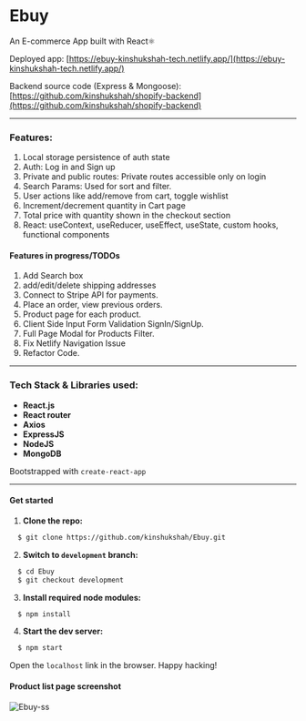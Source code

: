 # Ebuy
An E-commerce App built with React⚛

Deployed app: [https://ebuy-kinshukshah-tech.netlify.app/](https://ebuy-kinshukshah-tech.netlify.app/)    
    
Backend source code (Express & Mongoose): [https://github.com/kinshukshah/shopify-backend](https://github.com/kinshukshah/shopify-backend)

---
### Features:
1. Local storage persistence of auth state
2. Auth: Log in and Sign up
3. Private and public routes: Private routes accessible only on login
4. Search Params: Used for sort and filter.
5. User actions like add/remove from cart, toggle wishlist
7. Increment/decrement quantity in Cart page
8. Total price with quantity shown in the checkout section
9. React: useContext, useReducer, useEffect, useState, custom hooks, functional components

#### Features in progress/TODOs
1. Add Search box
2. add/edit/delete shipping addresses
3. Connect to Stripe API for payments.
4. Place an order, view previous orders.
5. Product page for each product.
6. Client Side Input Form Validation SignIn/SignUp.
7. Full Page Modal for Products Filter.
8. Fix Netlify Navigation Issue
9. Refactor Code.
-----
### Tech Stack & Libraries used: 
- **React.js** 
- **React router**
- **Axios** 
- **ExpressJS**
- **NodeJS**
- **MongoDB**

Bootstrapped with `create-react-app`

---
#### Get started

1. **Clone the repo:**
```bash
  $ git clone https://github.com/kinshukshah/Ebuy.git
```
2. **Switch to `development` branch:**
```bash
  $ cd Ebuy
  $ git checkout development
```
3. **Install required node modules:**
```bash
  $ npm install
```
4. **Start the dev server:**
```bash
  $ npm start
```
Open the `localhost` link in the browser.
Happy hacking!       

#### Product list page screenshot     

![Ebuy-ss](https://i.postimg.cc/NFFbznN8/Ebuy.png)

